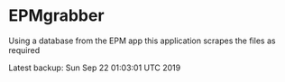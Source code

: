 # EPMgrabber
Using a database from the EPM app this application scrapes the files as required


Latest backup: Sun Sep 22 01:03:01 UTC 2019
